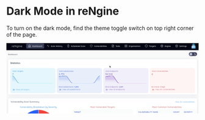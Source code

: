# Dark Mode in reNgine

To turn on the dark mode, find the theme toggle switch on top right corner of the page.

![](../static/usage/dark.gif)
